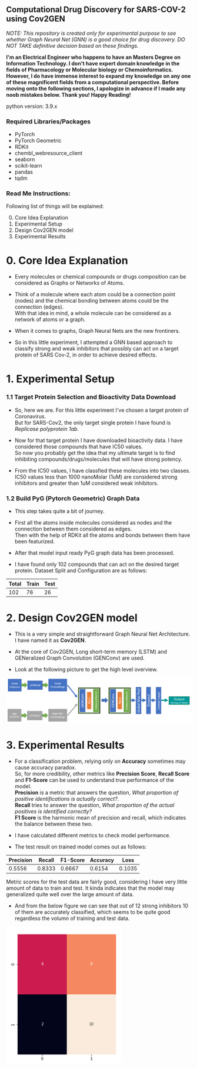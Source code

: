 ## Computational Drug Discovery for SARS-COV-2 using Cov2GEN
*NOTE: This repository is created only for experimental purpose to see whether Graph Neural Net (GNN) is a good choice for drug discovery. DO NOT TAKE definitive decision based on these findings.*

**I'm an Electrical Engineer who happens to have an Masters Degree on Information Technology. I don't have expert domain knowledge in the fields of Pharmacology or Molecular biology or Chemoinformatics. However, I do have immense interest to expand my knowledge on any one of these magnificent fields from a computational perspective. Before moving onto the following sections, I apologize in advance if I made any noob mistakes below. Thank you! Happy Reading!**

python version: 3.9.x

### Required Libraries/Packages
- PyTorch
- PyTorch Geometric
- RDKit
- chembl_webresource_client
- seaborn
- scikit-learn
- pandas
- tqdm

### Read Me Instructions:

Following list of things will be explained:

0. Core Idea Explanation
1. Experimental Setup
2. Design Cov2GEN model
3. Experimental Results

# 0. Core Idea Explanation

- Every molecules or chemical compounds or drugs composition can be considered as Graphs or Networks of Atoms.

- Think of a molecule where each atom could be a connection point (nodes) and the chemical bonding between atoms could be the connection (edges).
<br/>With that idea in mind, a whole molecule can be considered as a network of atoms or a graph.

- When it comes to graphs, Graph Neural Nets are the new frontiners.

- So in this little experiment, I attempted a GNN based approach to classify strong and weak inhibitors that possibly can act on a target protein of SARS Cov-2, in order to achieve desired effects.

# 1. Experimental Setup

### 1.1 Target Protein Selection and Bioactivity Data Download

- So, here we are. For this little experiment I've chosen a target protein of Coronavirus.
<br/>But for SARS-Cov2, the only target single protein I have found is *Replicase polyprotein 1ab*.

- Now for that target protein I have downloaded bioactivity data. I have considered those compounds that have IC50 values.
<br/>So now you probably get the idea that my ultimate target is to find inhibiting compounds/drugs/molecules that will have strong potency.

- From the IC50 values, I have classfied these molecules into two classes. IC50 values less than 1000 nanoMolar (1uM) are considered strong inhibitors and greater than 1uM considered weak inhibitors.

### 1.2 Build PyG (Pytorch Geometric) Graph Data

- This step takes quite a bit of journey. 

- First all the atoms inside molecules considered as nodes and the connection between them considered as edges.
<br/>Then with the help of RDKit all the atoms and bonds between them have been featurized.

- After that model input ready PyG graph data has been processed.

- I have found only 102 compounds that can act on the desired target protein. Dataset Split and Configuration are as follows:

|Total|Train|Test|
|----|----|----|
|102|76|26|

# 2. Design Cov2GEN model

- This is a very simple and straightforward Graph Neural Net Architecture. I have named it as **Cov2GEN**.

- At the core of Cov2GEN, Long short-term memory (LSTM) and GENeralized Graph Convolution (GENConv) are used.

- Look at the following picture to get the high level overview.

![image](https://github.com/AsifAlFaisal/cov2-drug-discovery-demo/blob/main/saved_model/output_images/Cov2GEN_Arch.png) <br/>

# 3. Experimental Results

- For a classification problem, relying only on **Accuracy** sometimes may cause accuracy paradox.
<br/>So, for more credibility, other metrics like **Precision Score**, **Recall Score** and **F1-Score** can be used to understand true performance of the model.
<br/>**Precision** is a metric that answers the question, *What proportion of positive identifications is actually correct?*. 
<br/>**Recall** tries to answer the question, *What proportion of the actual positives is identified correctly?*
<br/>**F1 Score** is the harmonic mean of precision and recall, which indicates the balance between these two.

- I have calculated different metrics to check model performance. 

- The test result on trained model comes out as follows:

|Precision|Recall|F1-Score|Accuracy|Loss|
|----|----|----|----|----|
|0.5556|0.8333|0.6667|0.6154|0.1035|

Metric scores for the test data are fairly good, considering I have very little amount of data to train and test. It kinda indicates that the model may generalized quite well over the large amount of data.
- And from the below figure we can see that out of 12 strong inhibitors 10 of them are accurately classified, which seems to be quite good regardless the volumn of training and test data.

![image](https://github.com/AsifAlFaisal/cov2-drug-discovery-demo/blob/main/saved_model/output_images/confusion_matrix_test.png) <br/>
